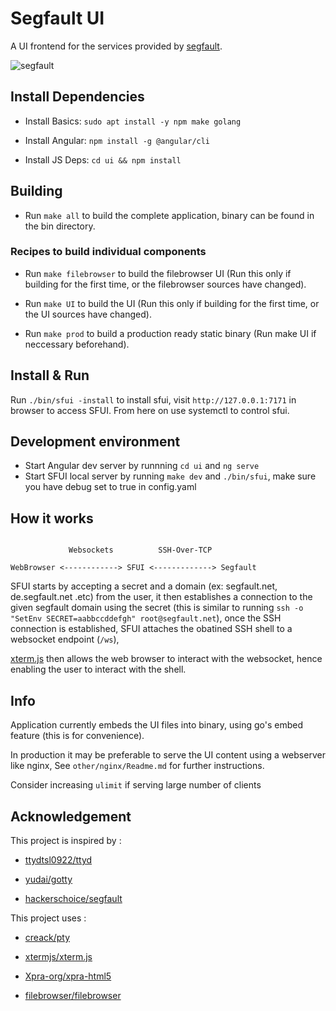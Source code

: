 # Segfault UI

  

A UI frontend for the services provided by [segfault]("https://thc.org/segfault").

![segfault](https://user-images.githubusercontent.com/59089310/235642385-f9a6896a-f7ae-4306-ae70-675fe8ea48f0.gif)

## Install Dependencies

  

- Install Basics: `sudo apt install -y npm make golang`

- Install Angular: `npm install -g @angular/cli`

- Install JS Deps: `cd ui && npm install`

  

## Building

- Run `make all` to build the complete application, binary can be found in the bin directory.

  

### Recipes to build individual components

- Run `make filebrowser` to build the filebrowser UI (Run this only if building for the first time, or the filebrowser sources have changed).

- Run `make UI` to build the UI (Run this only if building for the first time, or the UI sources have changed).

- Run `make prod` to build a production ready static binary (Run make UI if neccessary beforehand).

  

## Install & Run

  

Run `./bin/sfui -install` to install sfui, visit `http://127.0.0.1:7171` in browser to access SFUI. From here on use systemctl to control sfui.

## Development environment
- Start Angular dev server by runnning `cd ui` and `ng serve`
- Start SFUI local server by running `make dev` and `./bin/sfui`, make sure you have debug set to true in config.yaml

## How it works

```

             Websockets          SSH-Over-TCP

WebBrowser <------------> SFUI <-------------> Segfault

```

SFUI starts by accepting a secret and a domain (ex: segfault.net, de.segfault.net .etc) from the user, it then establishes a connection to the given segfault domain using the secret (this is similar to running `ssh -o "SetEnv SECRET=aabbccddefgh" root@segfault.net`), once the SSH connection is established, SFUI attaches the obatined SSH shell to a websocket endpoint (`/ws`),

[xterm.js](https://xtermjs.org) then allows the web browser to interact with the websocket, hence enabling the user to interact with the shell.

  

## Info

  

Application currently embeds the UI files into binary, using go's embed feature (this is for convenience).

In production it may be preferable to serve the UI content using a webserver like nginx, See `other/nginx/Readme.md` for further instructions.

  

Consider increasing `ulimit` if serving large number of clients

  

## Acknowledgement

  

This project is inspired by :

- [ttydtsl0922/ttyd](https://github.com/tsl0922/ttyd/tree/main/html/src)

- [yudai/gotty](https://github.com/yudai/gotty)

- [hackerschoice/segfault](https://github.com/hackerschoice/segfault)

  

This project uses :

- [creack/pty](https://github.com/creack/pty) 

- [xtermjs/xterm.js](https://xtermjs.org) 

- [Xpra-org/xpra-html5](https://github.com/Xpra-org/xpra-html5)

- [filebrowser/filebrowser](https://github.com/filebrowser/filebrowser)
